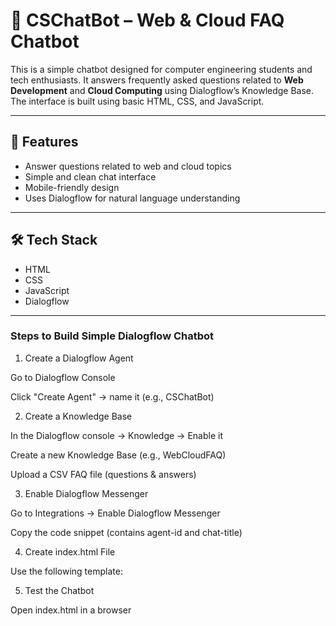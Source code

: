 # 💬 CSChatBot – Web & Cloud FAQ Chatbot

This is a simple chatbot designed for computer engineering students and tech enthusiasts. It answers frequently asked questions related to **Web Development** and **Cloud Computing** using Dialogflow’s Knowledge Base. The interface is built using basic HTML, CSS, and JavaScript.

---

## 🚀 Features

- Answer questions related to web and cloud topics
- Simple and clean chat interface
- Mobile-friendly design
- Uses Dialogflow for natural language understanding

---

## 🛠️ Tech Stack

- HTML
- CSS
- JavaScript
- Dialogflow 

---
### Steps to Build Simple Dialogflow Chatbot

1. Create a Dialogflow Agent

Go to Dialogflow Console

Click "Create Agent" → name it (e.g., CSChatBot)



2. Create a Knowledge Base

In the Dialogflow console → Knowledge → Enable it

Create a new Knowledge Base (e.g., WebCloudFAQ)

Upload a CSV FAQ file (questions & answers)



3. Enable Dialogflow Messenger

Go to Integrations → Enable Dialogflow Messenger

Copy the code snippet (contains agent-id and chat-title)



4. Create index.html File

Use the following template:

<!DOCTYPE html>
<html>
<head>
  <title>CSChatBot</title>
  <script src="https://www.gstatic.com/dialogflow-console/fast/messenger/bootstrap.js?v=1"></script>
</head>
<body>
  <df-messenger
    intent="WELCOME"
    chat-title="CSChatBot"
    agent-id="YOUR_AGENT_ID"
    language-code="en"
  ></df-messenger>
</body>
</html>



5. Test the Chatbot

Open index.html in a browser
